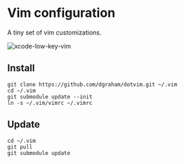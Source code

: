# Vim configuration

A tiny set of vim customizations.

![xcode-low-key-vim](https://cloud.githubusercontent.com/assets/122102/17079603/6f3b0d38-50d2-11e6-943d-22b0289ed1c8.png)

## Install

```
git clone https://github.com/dgraham/dotvim.git ~/.vim
cd ~/.vim
git submodule update --init
ln -s ~/.vim/vimrc ~/.vimrc
```

## Update

```
cd ~/.vim
git pull
git submodule update
```
